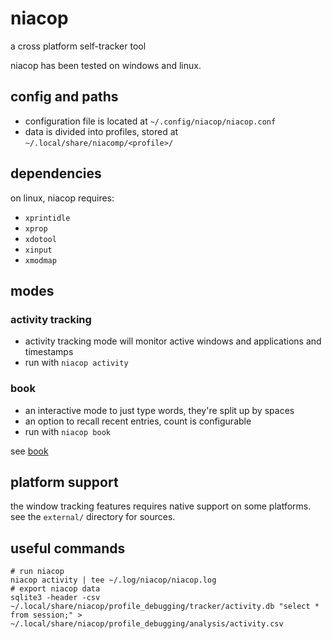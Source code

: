 
# niacop

a cross platform self-tracker tool

niacop has been tested on windows and linux.

## config and paths

+ configuration file is located at `~/.config/niacop/niacop.conf`
+ data is divided into profiles, stored at `~/.local/share/niacomp/<profile>/`

## dependencies

on linux, niacop requires:
+ `xprintidle`
+ `xprop`
+ `xdotool`
+ `xinput`
+ `xmodmap`

## modes

### activity tracking

+ activity tracking mode will monitor active windows and applications and timestamps
+ run with `niacop activity`

### book

+ an interactive mode to just type words, they're split up by spaces
+ an option to recall recent entries, count is configurable
+ run with `niacop book`

see [book](doc/book.md)

## platform support

the window tracking features requires native support on some platforms. see the `external/` directory for sources.

## useful commands
```
# run niacop
niacop activity | tee ~/.log/niacop/niacop.log
# export niacop data
sqlite3 -header -csv ~/.local/share/niacop/profile_debugging/tracker/activity.db "select * from session;" > ~/.local/share/niacop/profile_debugging/analysis/activity.csv
```
